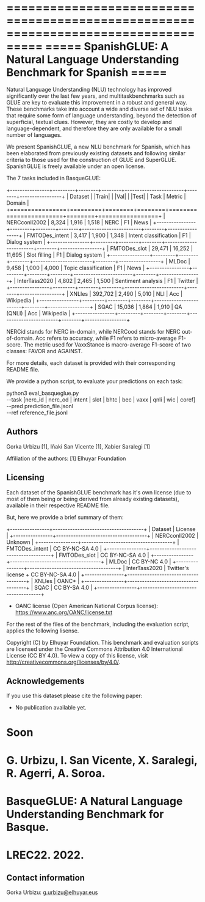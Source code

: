 ===================================================================================
=====    SpanishGLUE: A Natural Language Understanding Benchmark for Spanish  ===== 
===================================================================================



Natural Language Understanding (NLU) technology has improved significantly over the last few years, 
and multitaskbenchmarks such as GLUE are key to evaluate this improvement in a robust and general way. 
These benchmarks take into account a wide and diverse set of NLU tasks that require some form of 
language understanding, beyond the detection of superficial, textual clues. However, they are costly 
to develop and language-dependent, and therefore they are only available for a small number of languages. 

We present SpanishGLUE, a new NLU benchmark for Spanish, which has been elaborated from previously 
existing datasets and following similar criteria to those used for the construction of GLUE and SuperGLUE. 
SpanishGLUE is freely available under an open license.



The 7 tasks included in BasqueGLUE:

+----------------+---------+--------+--------+------------------------+--------+-----------------+
| Dataset        | |Train| | |Val|  | |Test| | Task                   | Metric | Domain          |
+================+=========+========+========+========================+========+=================+
| NERCconll2002  |   8,324 |  1,916 |  1,518 | NERC                   | F1     | News            |
+----------------+---------+--------+--------+------------------------+--------+-----------------+
| FMTODes_intent |   3,417 |  1,900 |  1,348 | Intent classification  | F1     | Dialog system   |
+----------------+---------+--------+--------+------------------------+--------+-----------------+
| FMTODes_slot   |  29,471 | 16,252 | 11,695 | Slot filling           | F1     | Dialog system   |
+----------------+---------+--------+--------+------------------------+--------+-----------------+
| MLDoc          |   9,458 |  1,000 |  4,000 | Topic classification   | F1     | News            |
+----------------+---------+--------+--------+------------------------+--------+-----------------+
| InterTass2020  |   4,802 |  2,465 |  1,500 | Sentiment analysis     | F1     | Twitter         |
+----------------+---------+--------+--------+------------------------+--------+-----------------+
| XNLIes         | 392,702 |  2,490 |  5,010 | NLI                    | Acc    | Wikipedia       |
+----------------+---------+--------+--------+------------------------+--------+-----------------+
| SQAC           |  15,036 |  1,864 |  1,910 | QA (QNLI)              | Acc    | Wikipedia       |
+----------------+---------+--------+--------+------------------------+--------+-----------------+


NERCid stands for NERC in-domain, while NERCood stands for NERC out-of-domain. 
Acc refers to accuracy, while F1 refers to micro-average F1-score.
The metric used for VaxxStance is macro-average F1-score of two classes: FAVOR and AGAINST.



For more details, each dataset is provided with their corresponding README file.



We provide a python script, to evaluate your predictions on each task:

python3 eval_basqueglue.py  \
        --task [nerc_id | nerc_od | intent | slot | bhtc | bec | vaxx | qnli | wic | coref] \
        --pred prediction_file.jsonl \
        --ref reference_file.jsonl
                    


Authors
-----------
Gorka Urbizu [1], Iñaki San Vicente [1], Xabier Saralegi [1]


Affiliation of the authors: 
[1] Elhuyar Foundation



Licensing
-------------

Each dataset of the SpanishGLUE benchmark has it's own license (due to most of them being or 
being derived from already existing datasets), available in their respective README file. 

But, here we provide a brief summary of them:

+----------------+-------------------------------------+
| Dataset        | License                             |
+----------------+-------------------------------------+
| NERCconll2002  |                     Unknown         |
+----------------+-------------------------------------+
| FMTODes_intent |                     CC BY-NC-SA 4.0 |
+----------------+-------------------------------------+
| FMTODes_slot   |                     CC BY-NC-SA 4.0 |
+----------------+-------------------------------------+
| MLDoc          |                     CC BY-NC    4.0 |
+----------------+-------------------------------------+
| InterTass2020  | Twitter's license + CC BY-NC-SA 4.0 |
+----------------+-------------------------------------+
| XNLIes         |                     OANC*           |
+----------------+-------------------------------------+
| SQAC           |                     CC BY-SA    4.0 |
+----------------+-------------------------------------+


* OANC license (Open American National Corpus license): https://www.anc.org/OANC/license.txt

For the rest of the files of the benchmark, including the evaluation script, applies the following lisense.

Copyright (C) by Elhuyar Foundation. 
This benchmark and evaluation scripts are licensed under the Creative Commons Attribution 4.0
International License (CC BY 4.0). To view a copy of this license, visit 
http://creativecommons.org/licenses/by/4.0/.






Acknowledgements
-------------------
If you use this dataset please cite the following paper:

- No publication available yet.

# Soon 
# G. Urbizu, I. San Vicente, X. Saralegi, R. Agerri, A. Soroa.
# BasqueGLUE: A Natural Language Understanding Benchmark for Basque.
# LREC22. 2022.
 



Contact information
-----------------------
Gorka Urbizu: g.urbizu@elhuyar.eus